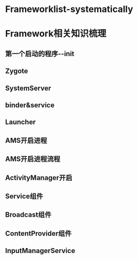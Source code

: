 # Frameworklist-systematically
# Framework相关知识梳理

## 第一个启动的程序--init
## Zygote
## SystemServer
## binder&service
## Launcher
## AMS开启进程
## AMS开启进程流程
## ActivityManager开启
## Service组件
## Broadcast组件
## ContentProvider组件
## InputManagerService
